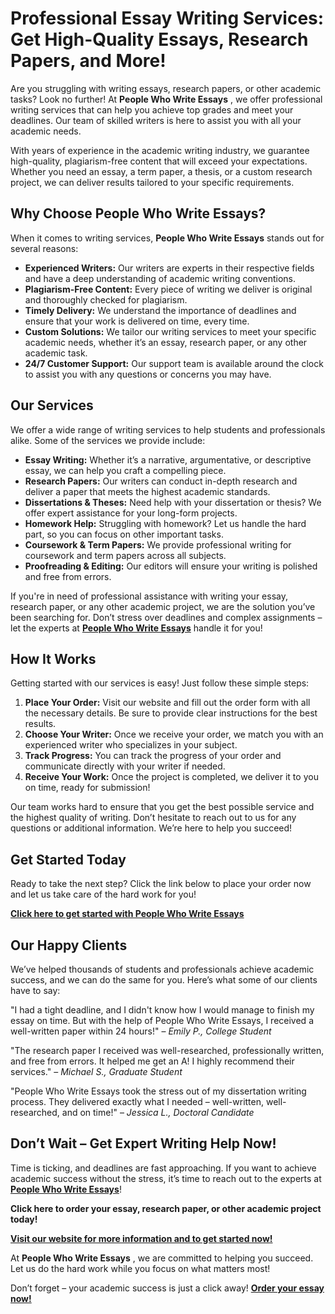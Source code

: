 # Professional Essay Writing Services: Get High-Quality Essays, Research Papers, and More!

Are you struggling with writing essays, research papers, or other academic tasks? Look no further! At **People Who Write Essays** , we offer professional writing services that can help you achieve top grades and meet your deadlines. Our team of skilled writers is here to assist you with all your academic needs.

With years of experience in the academic writing industry, we guarantee high-quality, plagiarism-free content that will exceed your expectations. Whether you need an essay, a term paper, a thesis, or a custom research project, we can deliver results tailored to your specific requirements.

## Why Choose People Who Write Essays?

When it comes to writing services, **People Who Write Essays** stands out for several reasons:

- **Experienced Writers:** Our writers are experts in their respective fields and have a deep understanding of academic writing conventions.
- **Plagiarism-Free Content:** Every piece of writing we deliver is original and thoroughly checked for plagiarism.
- **Timely Delivery:** We understand the importance of deadlines and ensure that your work is delivered on time, every time.
- **Custom Solutions:** We tailor our writing services to meet your specific academic needs, whether it’s an essay, research paper, or any other academic task.
- **24/7 Customer Support:** Our support team is available around the clock to assist you with any questions or concerns you may have.

## Our Services

We offer a wide range of writing services to help students and professionals alike. Some of the services we provide include:

- **Essay Writing:** Whether it’s a narrative, argumentative, or descriptive essay, we can help you craft a compelling piece.
- **Research Papers:** Our writers can conduct in-depth research and deliver a paper that meets the highest academic standards.
- **Dissertations & Theses:** Need help with your dissertation or thesis? We offer expert assistance for your long-form projects.
- **Homework Help:** Struggling with homework? Let us handle the hard part, so you can focus on other important tasks.
- **Coursework & Term Papers:** We provide professional writing for coursework and term papers across all subjects.
- **Proofreading & Editing:** Our editors will ensure your writing is polished and free from errors.

If you're in need of professional assistance with writing your essay, research paper, or any other academic project, we are the solution you’ve been searching for. Don’t stress over deadlines and complex assignments – let the experts at [**People Who Write Essays**](https://tinyurl.com/topessay?keyword=people+who+write+essays) handle it for you!

## How It Works

Getting started with our services is easy! Just follow these simple steps:

1. **Place Your Order:** Visit our website and fill out the order form with all the necessary details. Be sure to provide clear instructions for the best results.
2. **Choose Your Writer:** Once we receive your order, we match you with an experienced writer who specializes in your subject.
3. **Track Progress:** You can track the progress of your order and communicate directly with your writer if needed.
4. **Receive Your Work:** Once the project is completed, we deliver it to you on time, ready for submission!

Our team works hard to ensure that you get the best possible service and the highest quality of writing. Don’t hesitate to reach out to us for any questions or additional information. We’re here to help you succeed!

## Get Started Today

Ready to take the next step? Click the link below to place your order now and let us take care of the hard work for you!

[**Click here to get started with People Who Write Essays**](https://tinyurl.com/topessay?keyword=people+who+write+essays)

## Our Happy Clients

We’ve helped thousands of students and professionals achieve academic success, and we can do the same for you. Here’s what some of our clients have to say:

"I had a tight deadline, and I didn't know how I would manage to finish my essay on time. But with the help of People Who Write Essays, I received a well-written paper within 24 hours!" – _Emily P., College Student_

"The research paper I received was well-researched, professionally written, and free from errors. It helped me get an A! I highly recommend their services." – _Michael S., Graduate Student_

"People Who Write Essays took the stress out of my dissertation writing process. They delivered exactly what I needed – well-written, well-researched, and on time!" – _Jessica L., Doctoral Candidate_

## Don’t Wait – Get Expert Writing Help Now!

Time is ticking, and deadlines are fast approaching. If you want to achieve academic success without the stress, it’s time to reach out to the experts at [**People Who Write Essays**](https://tinyurl.com/topessay?keyword=people+who+write+essays)!

**Click here to order your essay, research paper, or other academic project today!**

[**Visit our website for more information and to get started now!**](https://tinyurl.com/topessay?keyword=people+who+write+essays)

At **People Who Write Essays** , we are committed to helping you succeed. Let us do the hard work while you focus on what matters most!

Don’t forget – your academic success is just a click away! [**Order your essay now!**](https://tinyurl.com/topessay?keyword=people+who+write+essays)
